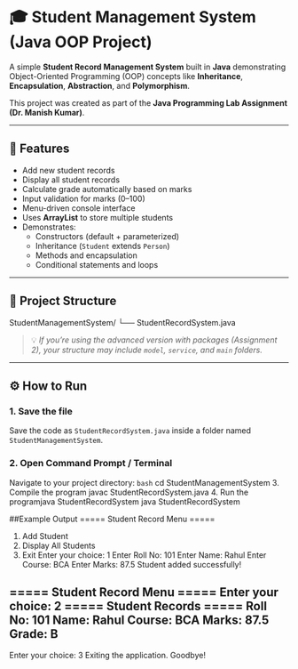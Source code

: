 # 🎓 Student Management System (Java OOP Project)

A simple **Student Record Management System** built in **Java** demonstrating Object-Oriented Programming (OOP) concepts like **Inheritance**, **Encapsulation**, **Abstraction**, and **Polymorphism**.

This project was created as part of the **Java Programming Lab Assignment (Dr. Manish Kumar)**.

---

## 🚀 Features

- Add new student records  
- Display all student records  
- Calculate grade automatically based on marks  
- Input validation for marks (0–100)  
- Menu-driven console interface  
- Uses **ArrayList** to store multiple students  
- Demonstrates:
  - Constructors (default + parameterized)
  - Inheritance (`Student` extends `Person`)
  - Methods and encapsulation
  - Conditional statements and loops

---

## 📁 Project Structure

StudentManagementSystem/
└── StudentRecordSystem.java

> 💡 *If you’re using the advanced version with packages (Assignment 2), your structure may include `model`, `service`, and `main` folders.*

---

## ⚙️ How to Run

### **1. Save the file**
Save the code as `StudentRecordSystem.java` inside a folder named `StudentManagementSystem`.

### **2. Open Command Prompt / Terminal**
Navigate to your project directory:
```bash```
cd StudentManagementSystem
3. Compile the program
javac StudentRecordSystem.java
4. Run the programjava StudentRecordSystem
java StudentRecordSystem

##Example Output
===== Student Record Menu =====
1. Add Student
2. Display All Students
3. Exit
Enter your choice: 1
Enter Roll No: 101
Enter Name: Rahul
Enter Course: BCA
Enter Marks: 87.5
Student added successfully!

===== Student Record Menu =====
Enter your choice: 2
===== Student Records =====
Roll No: 101
Name: Rahul
Course: BCA
Marks: 87.5
Grade: B
-----------------------

Enter your choice: 3
Exiting the application. Goodbye!

